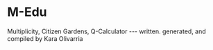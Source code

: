 # M-Edu
Multiplicity, Citizen Gardens, Q-Calculator --- written. generated, and compiled by Kara Olivarria

